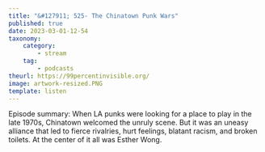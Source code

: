 ```yaml
---
title: "&#127911; 525- The Chinatown Punk Wars"
published: true
date: 2023-03-01-12-54
taxonomy:
    category:
        - stream
    tag:
        - podcasts
theurl: https://99percentinvisible.org/
image: artwork-resized.PNG
template: listen
---
```


Episode summary: When LA punks were looking for a place to play in the late 1970s, Chinatown welcomed the unruly scene. But it was an uneasy alliance that led to fierce rivalries, hurt feelings, blatant racism, and broken toilets. At the center of it all was Esther Wong.
